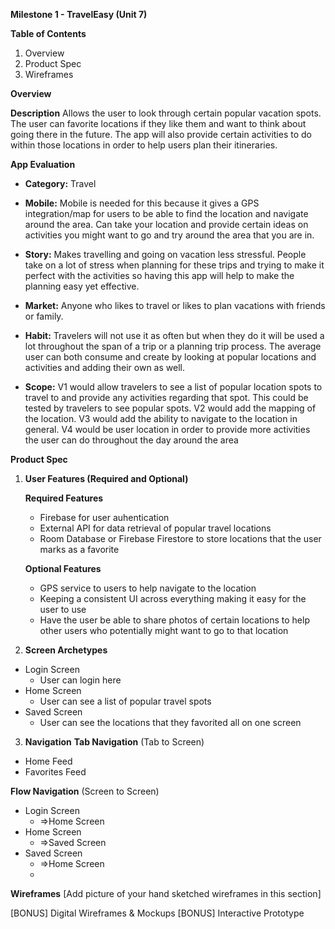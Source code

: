 **Milestone 1 - TravelEasy (Unit 7)**

**Table of Contents**
1. Overview
2. Product Spec
3. Wireframes

**Overview**

**Description**
Allows the user to look through certain popular vacation spots. The user can favorite locations if they like them and want to think about going there in the future. The app will also provide certain activities to do within those locations in order to help users plan their itineraries.

**App Evaluation**

- **Category:** Travel

- **Mobile:** Mobile is needed for this because it gives a GPS integration/map for users to be able to find the location and navigate around the area. Can take your location and provide certain ideas on activities you might want to go and try around the area that you are in.

- **Story:** Makes travelling and going on vacation less stressful. People take on a lot of stress when planning for these trips and trying to make it perfect with the activities so having this app will help to make the planning easy yet effective.

- **Market:** Anyone who likes to travel or likes to plan vacations with friends or family.

- **Habit:** Travelers will not use it as often but when they do it will be used a lot throughout the span of a trip or a planning trip process. The average user can both consume and create by looking at popular locations and activities and adding their own as well.

- **Scope:** V1 would allow travelers to see a list of popular location spots to travel to and provide any activities regarding that spot. This could be tested by travelers to see popular spots. V2 would add the mapping of the location. V3 would add the ability to navigate to the location in general. V4 would be user location in order to provide more activities the user can do throughout the day around the area

**Product Spec**

1. **User Features (Required and Optional)**

    **Required Features**

     - Firebase for user auhentication 
     - External API for data retrieval of popular travel locations
     - Room Database or Firebase Firestore to store locations that the user marks as a favorite

    **Optional Features**

     - GPS service to users to help navigate to the location
     - Keeping a consistent UI across everything making it easy for the user to use
     - Have the user be able to share photos of certain locations to help other users who potentially might want to go to that location
2. **Screen Archetypes**
 - Login Screen
     - User can login here
 - Home Screen
     - User can see a list of popular travel spots
 - Saved Screen
     - User can see the locations that they favorited all on one screen
     
3. **Navigation**
**Tab Navigation** (Tab to Screen)

- Home Feed
- Favorites Feed
    
**Flow Navigation** (Screen to Screen)

 - Login Screen
     - =>Home Screen
 - Home Screen
     - =>Saved Screen
 - Saved Screen
     - =>Home Screen
     - 
**Wireframes**
[Add picture of your hand sketched wireframes in this section] 



[BONUS] Digital Wireframes & Mockups
[BONUS] Interactive Prototype
